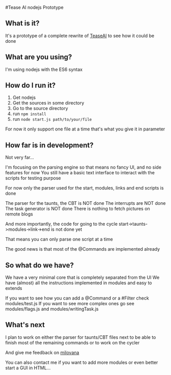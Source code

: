 #Tease AI nodejs Prototype

## What is it?
It's a prototype of a complete rewrite of [TeaseAI](https://github.com/Milo1885/Tease-AI) to see how it could be done

## What are you using?
I'm using nodejs with the ES6 syntax

## How do I run it?
1. Get nodejs
2. Get the sources in some directory
3. Go to the source directory
4. run `npm install`
5. run `node start.js path/to/your/file`

For now it only support one file at a time that's what you give it in parameter

## How far is in development?
Not very far...

I'm focusing on the parsing engine so that means no fancy UI, and no side features for now
You still have a basic text interface to interact with the scripts for testing purpose

For now only the parser used for the start, modules, links and end scripts is done

The parser for the taunts, the CBT is NOT done
The interrupts are NOT done
The task generator is NOT done
There is nothing to fetch pictures on remote blogs

And more importantly, the code for going to the cycle start->taunts->modules->link->end is not done yet

That means you can only parse one script at a time

The good news is that most of the @Commands are implemented already

## So what do we have?

We have a very minimal core that is completely separated from the UI
We have (almost) all the instructions implemented in modules and easy to extends

If you want to see how you can add a @Command or a #Filter check modules/test.js
If you want to see more complex ones go see modules/flags.js and modules/writingTask.js

## What's next

I plan to work on either the parser for taunts/CBT files next to be able to finish most of the remaining commands or to work on the cycler

And give me feedback on [milovana](https://milovana.com/forum/viewtopic.php?f=2&t=15776)

You can also contact me if you want to add more modules or even better start a GUI in HTML...